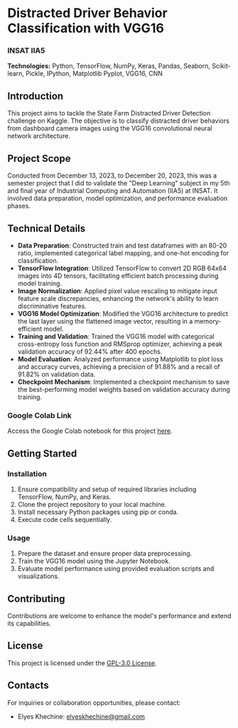 # Distracted Driver Behavior Classification with VGG16

### INSAT IIA5

**Technologies:** Python, TensorFlow, NumPy, Keras, Pandas, Seaborn, Scikit-learn, Pickle, IPython, Matplotlib Pyplot, VGG16, CNN

## Introduction

This project aims to tackle the State Farm Distracted Driver Detection challenge on Kaggle. The objective is to classify distracted driver behaviors from dashboard camera images using the VGG16 convolutional neural network architecture.

## Project Scope

Conducted from December 13, 2023, to December 20, 2023, this was a semester project that I did to validate the "Deep Learning" subject in my 5th and final year of Industrial Computing and Automation (IIA5) at INSAT. It involved data preparation, model optimization, and performance evaluation phases. 

## Technical Details

- **Data Preparation**: Constructed train and test dataframes with an 80-20 ratio, implemented categorical label mapping, and one-hot encoding for classification.
- **TensorFlow Integration**: Utilized TensorFlow to convert 2D RGB 64x64 images into 4D tensors, facilitating efficient batch processing during model training.
- **Image Normalization**: Applied pixel value rescaling to mitigate input feature scale discrepancies, enhancing the network's ability to learn discriminative features.
- **VGG16 Model Optimization**: Modified the VGG16 architecture to predict the last layer using the flattened image vector, resulting in a memory-efficient model.
- **Training and Validation**: Trained the VGG16 model with categorical cross-entropy loss function and RMSprop optimizer, achieving a peak validation accuracy of 92.44% after 400 epochs.
- **Model Evaluation**: Analyzed performance using Matplotlib to plot loss and accuracy curves, achieving a precision of 91.88% and a recall of 91.82% on validation data.
- **Checkpoint Mechanism**: Implemented a checkpoint mechanism to save the best-performing model weights based on validation accuracy during training.

### Google Colab Link

Access the Google Colab notebook for this project [here](https://colab.research.google.com/drive/1F8JBWJBtJoCiaHv8ayARRMCsZ8-mHsAT).

## Getting Started

### Installation

1. Ensure compatibility and setup of required libraries including TensorFlow, NumPy, and Keras.
2. Clone the project repository to your local machine.
3. Install necessary Python packages using pip or conda.
4. Execute code cells sequentially.

### Usage

1. Prepare the dataset and ensure proper data preprocessing.
2. Train the VGG16 model using the Jupyter Notebook.
3. Evaluate model performance using provided evaluation scripts and visualizations.

## Contributing

Contributions are welcome to enhance the model's performance and extend its capabilities.

## License

This project is licensed under the [GPL-3.0 License](LICENSE).

## Contacts

For inquiries or collaboration opportunities, please contact:

- Elyes Khechine: elyeskhechine@gmail.com
